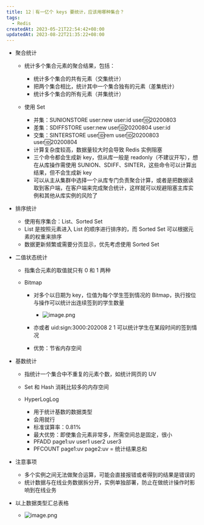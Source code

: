 ```yaml
---
title: 12｜有一亿个 keys 要统计，应该用哪种集合？
tags:
  - Redis
createdAt: 2023-05-21T22:54:42+08:00
updatedAt: 2023-08-22T21:35:22+08:00
---
```


- 聚合统计

  - 统计多个集合元素的聚合结果，包括：

    - 统计多个集合的共有元素（交集统计）
    - 把两个集合相比，统计其中一个集合独有的元素（差集统计）
    - 统计多个集合的所有元素（并集统计）

  - 使用 Set

    - 并集：SUNIONSTORE user:new user:id user:id:20200803
    - 差集：SDIFFSTORE user:new user:id:20200804 user:id
    - 交集：SINTERSTORE user:id:rem user:id:20200803 user:id:20200804
    - 计算复杂度较高，数据量较大时会导致 Redis 实例阻塞
    - 三个命令都会生成新 key，但从库一般是 readonly（不建议开写），想在从库操作需使用 SUNION、SDIFF、SINTER，这些命令可以计算出结果，但不会生成新 key
    - 可以从主从集群中选择一个从库专门负责聚合计算，或者是把数据读取到客户端，在客户端来完成聚合统计，这样就可以规避阻塞主库实例和其他从库实例的风险了

- 排序统计

  - 使用有序集合：List、Sorted Set
  - List 是按照元素进入 List 的顺序进行排序的，而 Sorted Set 可以根据元素的权重来排序
  - 数据更新频繁或需要分页显示，优先考虑使用 Sorted Set

- 二值状态统计

  - 指集合元素的取值就只有 0 和 1 两种
  - Bitmap

    - 对多个以日期为 key，位值为每个学生签到情况的 Bitmap，执行按位与操作可以统计出连续签到的学生数量
      - ![image.png](https://cdn.jsdelivr.net/gh/11ze/static/images/redis-12-1.png)

    - 亦或者 uid:sign:3000:202008 2 1 可以统计学生在某段时间的签到情况
    - 优势：节省内存空间

- 基数统计

  - 指统计一个集合中不重复的元素个数，如统计网页的 UV
  - Set 和 Hash 消耗比较多的内存空间
  - HyperLogLog

    - 用于统计基数的数据类型
    - 会用就行
    - 标准误算率：0.81%
    - 最大优势：即使集合元素非常多，所需空间总是固定，很小
    - PFADD page1:uv user1 user2 user3
    - PFCOUNT page1:uv page2:uv = 统计结果总和

- 注意事项

  - 多个实例之间无法做聚合运算，可能会直接报错或者得到的结果是错误的
  - 统计数据与在线业务数据拆分开，实例单独部署，防止在做统计操作时影响到在线业务

- 以上数据类型汇总表格
  - ![image.png](https://cdn.jsdelivr.net/gh/11ze/static/images/redis-12-2.png)
